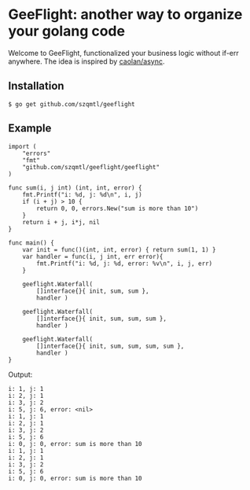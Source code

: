 GeeFlight: another way to organize your golang code
=================================================

Welcome to GeeFlight, functionalized your business logic without if-err anywhere. The idea is inspired by [caolan/async](http://caolan.github.io/async/).

Installation
------------

    $ go get github.com/szqmtl/geeflight


Example
-------

    import (
    	"errors"
    	"fmt"
    	"github.com/szqmtl/geeflight/geeflight"
    )

    func sum(i, j int) (int, int, error) {
    	fmt.Printf("i: %d, j: %d\n", i, j)
    	if (i + j) > 10 {
    		return 0, 0, errors.New("sum is more than 10")
    	}
    	return i + j, i*j, nil
    }

    func main() {
    	var init = func()(int, int, error) { return sum(1, 1) }
    	var handler = func(i, j int, err error){
    		fmt.Printf("i: %d, j: %d, error: %v\n", i, j, err)
    	}

    	geeflight.Waterfall(
    		[]interface{}{ init, sum, sum },
    		handler )

    	geeflight.Waterfall(
    		[]interface{}{ init, sum, sum, sum },
    		handler )

    	geeflight.Waterfall(
    		[]interface{}{ init, sum, sum, sum, sum },
    		handler )
    }

Output:

    i: 1, j: 1
    i: 2, j: 1
    i: 3, j: 2
    i: 5, j: 6, error: <nil>
    i: 1, j: 1
    i: 2, j: 1
    i: 3, j: 2
    i: 5, j: 6
    i: 0, j: 0, error: sum is more than 10
    i: 1, j: 1
    i: 2, j: 1
    i: 3, j: 2
    i: 5, j: 6
    i: 0, j: 0, error: sum is more than 10
